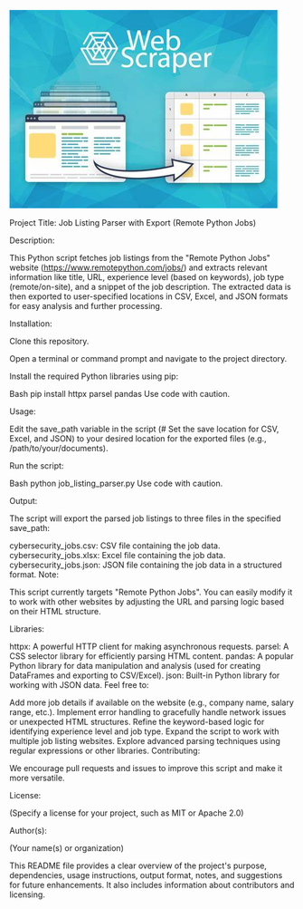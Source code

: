![webscraper](webscraper.jpeg)

Project Title: Job Listing Parser with Export (Remote Python Jobs)

Description:

This Python script fetches job listings from the "Remote Python Jobs" website (https://www.remotepython.com/jobs/) and extracts relevant information like title, URL, experience level (based on keywords), job type (remote/on-site), and a snippet of the job description. The extracted data is then exported to user-specified locations in CSV, Excel, and JSON formats for easy analysis and further processing.

Installation:

Clone this repository.

Open a terminal or command prompt and navigate to the project directory.

Install the required Python libraries using pip:

Bash
pip install httpx parsel pandas
Use code with caution.

Usage:

Edit the save_path variable in the script (# Set the save location for CSV, Excel, and JSON) to your desired location for the exported files (e.g., /path/to/your/documents).

Run the script:

Bash
python job_listing_parser.py
Use code with caution.

Output:

The script will export the parsed job listings to three files in the specified save_path:

cybersecurity_jobs.csv: CSV file containing the job data.
cybersecurity_jobs.xlsx: Excel file containing the job data.
cybersecurity_jobs.json: JSON file containing the job data in a structured format.
Note:

This script currently targets "Remote Python Jobs". You can easily modify it to work with other websites by adjusting the URL and parsing logic based on their HTML structure.

Libraries:

httpx: A powerful HTTP client for making asynchronous requests.
parsel: A CSS selector library for efficiently parsing HTML content.
pandas: A popular Python library for data manipulation and analysis (used for creating DataFrames and exporting to CSV/Excel).
json: Built-in Python library for working with JSON data.
Feel free to:

Add more job details if available on the website (e.g., company name, salary range, etc.).
Implement error handling to gracefully handle network issues or unexpected HTML structures.
Refine the keyword-based logic for identifying experience level and job type.
Expand the script to work with multiple job listing websites.
Explore advanced parsing techniques using regular expressions or other libraries.
Contributing:

We encourage pull requests and issues to improve this script and make it more versatile.

License:

(Specify a license for your project, such as MIT or Apache 2.0)

Author(s):

(Your name(s) or organization)

This README file provides a clear overview of the project's purpose, dependencies, usage instructions, output format, notes, and suggestions for future enhancements. It also includes information about contributors and licensing.








